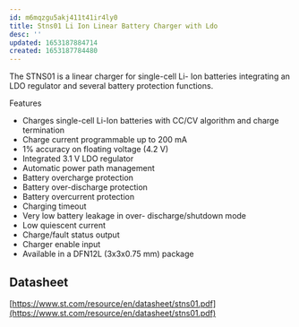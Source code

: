 ```yaml
---
id: m6mqzgu5akj411t41ir4ly0
title: Stns01 Li Ion Linear Battery Charger with Ldo
desc: ''
updated: 1653187884714
created: 1653187784480
---
```


The STNS01 is a linear charger for single-cell Li-
Ion batteries integrating an LDO regulator and
several battery protection functions.

Features

- Charges single-cell Li-Ion batteries with CC/CV algorithm and charge termination
- Charge current programmable up to 200 mA
- 1% accuracy on floating voltage (4.2 V)
- Integrated 3.1 V LDO regulator
- Automatic power path management
- Battery overcharge protection
- Battery over-discharge protection
- Battery overcurrent protection
- Charging timeout
- Very low battery leakage in over- discharge/shutdown mode
- Low quiescent current
- Charge/fault status output
- Charger enable input
- Available in a DFN12L (3x3x0.75 mm) package

## Datasheet

[https://www.st.com/resource/en/datasheet/stns01.pdf](https://www.st.com/resource/en/datasheet/stns01.pdf)